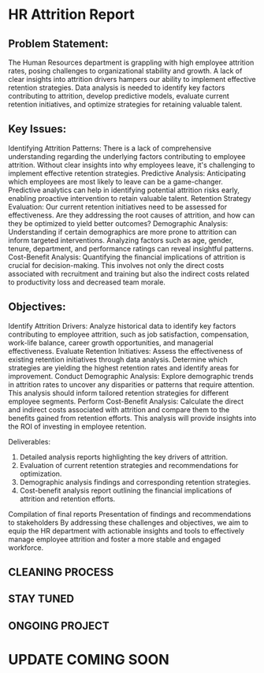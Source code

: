 # HR Attrition Report

## Problem Statement:
The Human Resources department is grappling with high employee attrition rates, posing challenges to organizational stability and growth. A lack of clear insights into attrition drivers hampers our ability to implement effective retention strategies. Data analysis is needed to identify key factors contributing to attrition, develop predictive models, evaluate current retention initiatives, and optimize strategies for retaining valuable talent.

## Key Issues:
Identifying Attrition Patterns: There is a lack of comprehensive understanding regarding the underlying factors contributing to employee attrition. Without clear insights into why employees leave, it's challenging to implement effective retention strategies.
Predictive Analysis: Anticipating which employees are most likely to leave can be a game-changer. Predictive analytics can help in identifying potential attrition risks early, enabling proactive intervention to retain valuable talent.
Retention Strategy Evaluation: Our current retention initiatives need to be assessed for effectiveness. Are they addressing the root causes of attrition, and how can they be optimized to yield better outcomes?
Demographic Analysis: Understanding if certain demographics are more prone to attrition can inform targeted interventions. Analyzing factors such as age, gender, tenure, department, and performance ratings can reveal insightful patterns.
Cost-Benefit Analysis: Quantifying the financial implications of attrition is crucial for decision-making. This involves not only the direct costs associated with recruitment and training but also the indirect costs related to productivity loss and decreased team morale.

## Objectives:
Identify Attrition Drivers: Analyze historical data to identify key factors contributing to employee attrition, such as job satisfaction, compensation, work-life balance, career growth opportunities, and managerial effectiveness.
Evaluate Retention Initiatives: Assess the effectiveness of existing retention initiatives through data analysis. Determine which strategies are yielding the highest retention rates and identify areas for improvement.
Conduct Demographic Analysis: Explore demographic trends in attrition rates to uncover any disparities or patterns that require attention. This analysis should inform tailored retention strategies for different employee segments.
Perform Cost-Benefit Analysis: Calculate the direct and indirect costs associated with attrition and compare them to the benefits gained from retention efforts. This analysis will provide insights into the ROI of investing in employee retention.

Deliverables:
1.	Detailed analysis reports highlighting the key drivers of attrition.
2.	Evaluation of current retention strategies and recommendations for optimization.
3.	Demographic analysis findings and corresponding retention strategies.
4.	Cost-benefit analysis report outlining the financial implications of attrition and retention efforts.

Compilation of final reports
Presentation of findings and recommendations to stakeholders
By addressing these challenges and objectives, we aim to equip the HR department with actionable insights and tools to effectively manage employee attrition and foster a more stable and engaged workforce.


## CLEANING PROCESS

## STAY TUNED

## ONGOING PROJECT


# UPDATE COMING SOON




